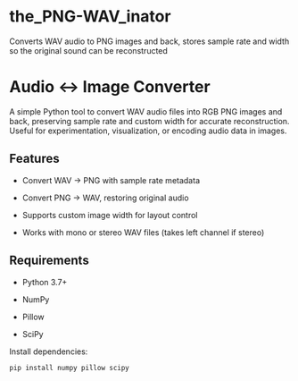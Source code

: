 # the\_PNG-WAV\_inator

Converts WAV audio to PNG images and back, stores sample rate and width so the original sound can be reconstructed



# Audio ↔ Image Converter



A simple Python tool to convert WAV audio files into RGB PNG images and back, preserving sample rate and custom width for accurate reconstruction. Useful for experimentation, visualization, or encoding audio data in images.



## Features



- Convert WAV → PNG with sample rate metadata

- Convert PNG → WAV, restoring original audio

- Supports custom image width for layout control

- Works with mono or stereo WAV files (takes left channel if stereo)



## Requirements



- Python 3.7+

- NumPy

- Pillow

- SciPy



Install dependencies:

```pip install numpy pillow scipy```



